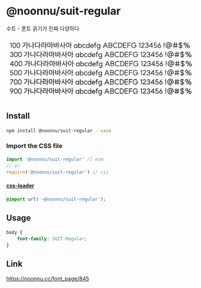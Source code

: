 # @noonnu/suit-regular

수트 - 폰트 굵기가 진짜 다양하다

![example](./example.png)

## Install

```bash
npm install @noonnu/suit-regular --save
```

### Import the CSS file

```js
import '@noonnu/suit-regular' // esm
// or
require('@noonnu/suit-regular') // cjs
```

#### [css-loader](https://github.com/webpack-contrib/css-loader)

```css
@import url('~@noonnu/suit-regular');
```

## Usage

```css
body {
    font-family: SUIT-Regular;
}
```

## Link

https://noonnu.cc/font_page/845
